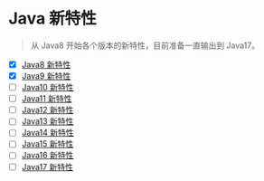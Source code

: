 # Java 新特性

> 从 Java8 开始各个版本的新特性，目前准备一直输出到 Java17。

- [x] [Java8 新特性](https://mp.weixin.qq.com/s/rjMOq0QAdiWNacKYqHJqXA)
- [x] [Java9 新特性](https://mp.weixin.qq.com/s/FHv963s0Qvh2K5r2tdLATA)
- [ ] [Java10 新特性](https://mp.weixin.qq.com/mp/appmsgalbum?__biz=MzI4OTU5NTA1Ng==&action=getalbum&album_id=1732392238946533378#wechat_redirect)
- [ ] [Java11 新特性](https://mp.weixin.qq.com/mp/appmsgalbum?__biz=MzI4OTU5NTA1Ng==&action=getalbum&album_id=1732392238946533378#wechat_redirect)
- [ ] [Java12 新特性](https://mp.weixin.qq.com/mp/appmsgalbum?__biz=MzI4OTU5NTA1Ng==&action=getalbum&album_id=1732392238946533378#wechat_redirect)
- [ ] [Java13 新特性](https://mp.weixin.qq.com/mp/appmsgalbum?__biz=MzI4OTU5NTA1Ng==&action=getalbum&album_id=1732392238946533378#wechat_redirect)
- [ ] [Java14 新特性](https://mp.weixin.qq.com/mp/appmsgalbum?__biz=MzI4OTU5NTA1Ng==&action=getalbum&album_id=1732392238946533378#wechat_redirect)
- [ ] [Java15 新特性](https://mp.weixin.qq.com/mp/appmsgalbum?__biz=MzI4OTU5NTA1Ng==&action=getalbum&album_id=1732392238946533378#wechat_redirect)
- [ ] [Java16 新特性](https://mp.weixin.qq.com/mp/appmsgalbum?__biz=MzI4OTU5NTA1Ng==&action=getalbum&album_id=1732392238946533378#wechat_redirect)
- [ ] [Java17 新特性](https://mp.weixin.qq.com/mp/appmsgalbum?__biz=MzI4OTU5NTA1Ng==&action=getalbum&album_id=1732392238946533378#wechat_redirect)
